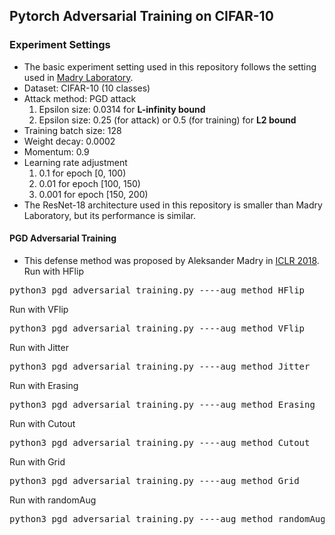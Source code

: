 ## Pytorch Adversarial Training on CIFAR-10


### Experiment Settings

* The basic experiment setting used in this repository follows the setting used in [Madry Laboratory](https://github.com/MadryLab/cifar10_challenge).
* Dataset: CIFAR-10 (10 classes)
* Attack method: PGD attack
  1) Epsilon size: 0.0314 for <b>L-infinity bound</b>
  2) Epsilon size: 0.25 (for attack) or 0.5 (for training) for <b>L2 bound</b>
* Training batch size: 128
* Weight decay: 0.0002
* Momentum: 0.9
* Learning rate adjustment
  1) 0.1 for epoch [0, 100)
  2) 0.01 for epoch [100, 150)
  3) 0.001 for epoch [150, 200)
* The ResNet-18 architecture used in this repository is smaller than Madry Laboratory, but its performance is similar.


####  PGD Adversarial Training

* This defense method was proposed by Aleksander Madry in [ICLR 2018](https://arxiv.org/pdf/1706.06083.pdf).
Run with HFlip
<pre>
python3 pgd_adversarial_training.py ----aug_method HFlip
</pre>
Run with VFlip
<pre>
python3 pgd_adversarial_training.py ----aug_method VFlip
</pre>
Run with Jitter
<pre>
python3 pgd_adversarial_training.py ----aug_method Jitter
</pre>
Run with Erasing
<pre>
python3 pgd_adversarial_training.py ----aug_method Erasing
</pre>
Run with Cutout
<pre>
python3 pgd_adversarial_training.py ----aug_method Cutout
</pre>
Run with Grid
<pre>
python3 pgd_adversarial_training.py ----aug_method Grid
</pre>
Run with randomAug
<pre>
python3 pgd_adversarial_training.py ----aug_method randomAug
</pre>
